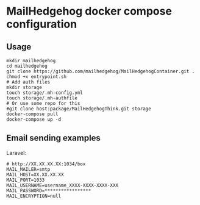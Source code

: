 # MailHedgehog docker compose configuration

## Usage
```shell
mkdir mailhedgehog
cd mailhedgehog
git clone https://github.com/mailhedgehog/MailHedgehogContainer.git .
chmod +x entrypoint.sh
# Add auth files
mkdir storage
touch storage/.mh-config.yml
touch storage/.mh-authfile
# Or use some repo for this
#git clone host:package/MailHedgehogThink.git storage
docker-compose pull
docker-compose up -d
```

## Email sending examples

Laravel:

```dotenv
# http://XX.XX.XX.XX:1034/box
MAIL_MAILER=smtp
MAIL_HOST=XX.XX.XX.XX
MAIL_PORT=1033
MAIL_USERNAME=username_XXXX-XXXX-XXXX-XXX
MAIL_PASSWORD=*****************
MAIL_ENCRYPTION=null
```
